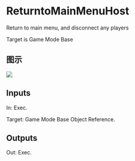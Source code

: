 # ReturntoMainMenuHost

Return to main menu, and disconnect any players

Target is Game Mode Base

## 图示

![]($-20221218-19074187.png)

## Inputs

In: Exec.

Target: Game Mode Base Object Reference.  

## Outputs

Out: Exec.

